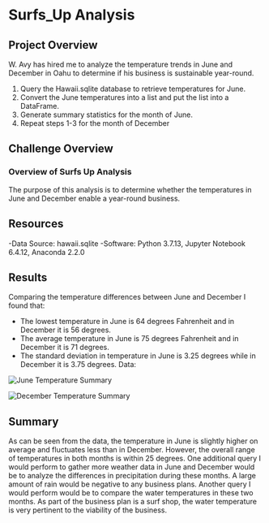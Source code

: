 # Surfs_Up Analysis

## Project Overview
W. Avy has hired me to analyze the temperature trends in June and December in Oahu to determine if his business is sustainable year-round.

1.	Query the Hawaii.sqlite database to retrieve temperatures for June.
2.	Convert the June temperatures into a list and put the list into a DataFrame.
3.	Generate summary statistics for the month of June.
4.	Repeat steps 1-3 for the month of December

## Challenge Overview

### Overview of Surfs Up Analysis
The purpose of this analysis is to determine whether the temperatures in June and December enable a year-round business.

## Resources
-Data Source: hawaii.sqlite
-Software: Python 3.7.13, Jupyter Notebook 6.4.12, Anaconda 2.2.0

## Results
Comparing the temperature differences between June and December I found that:
-	The lowest temperature in June is 64 degrees Fahrenheit and in December it is 56 degrees.    
-	The average temperature in June is 75 degrees Fahrenheit and in December it is 71 degrees.    
-	The standard deviation in temperature in June is 3.25 degrees while  in December it is 3.75 degrees.
   Data:

  ![June Temperature Summary](https://user-images.githubusercontent.com/109701875/192625426-1ab2bacd-b0d9-42ff-9fe6-cb1fb1019a20.PNG)
  
  ![December Temperature Summary](https://user-images.githubusercontent.com/109701875/192625416-e2a00883-4ca9-40f5-b819-5984235ed7e8.PNG)
  
## Summary

As can be seen from the data, the temperature in June is slightly higher on average and fluctuates less than in December. However, the overall range of temperatures in both months is within 25 degrees. One additional query I would perform to gather more weather data in June and December would be to analyze the differences in precipitation during these months. A large amount of rain would be negative to any business plans. Another query I would perform would be to compare the water temperatures in these two months. As part of the business plan is a surf shop, the water temperature is very pertinent to the viability of the business. 

